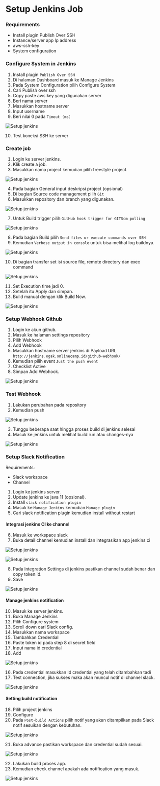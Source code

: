 # Setup Jenkins Job

### Requirements ###
- Install plugin Publish Over SSH
- Instance/server app Ip address
- aws-ssh-key
- System configuration

### Configure System in Jenkins ###
1. Install plugin ``Publish Over SSH``
2. Di halaman Dashboard masuk ke Manage Jenkins
3. Pada System Configuration pilih Configure System
4. Cari Publish over ssh
5. Copy paste aws key yang digunakan server
6. Beri nama server
7. Masukkan hostname server
8. Input username
9. Beri nilai 0 pada ``Timout (ms)``

![Setup jenkins](screenshot/gambar00.jpg) <br />

10. Test koneksi SSH ke server


### Create job ###
1. Login ke server jenkins.
2. Klik create a job.
3. Masukkan nama project kemudian pilih freestyle project.

![Setup jenkins](screenshot/gambar0.jpg) <br />

4. Pada bagian General input deskripsi project (opsional)
5. Di bagian Source code management pilih ``Git``
6. Masukkan repository dan branch yang digunakan.

![Setup jenkins](screenshot/gambar1.jpg) <br />

7. Untuk Build trigger pilih ``GitHub hook trigger for GITScm polling``

![Setup jenkins](screenshot/gambar1a.jpg) <br />

8. Pada bagian Build pilih ``Send files or execute commands over SSH``
9. Kemudian ``Verbose output in console`` untuk bisa melihat log buildnya.

![Setup jenkins](screenshot/gambar1b.jpg) <br />

10. Di bagian transfer set isi source file, remote directory dan exec command

![Setup jenkins](screenshot/gambar1c.jpg) <br />

11. Set Execution time jadi 0.
12. Setelah itu Apply dan simpan.
13. Build manual dengan klik Build Now.

![Setup jenkins](screenshot/gambar1d.jpg) <br />

### Setup Webhook Github ###
1. Login ke akun github.
2. Masuk ke halaman settings repository
3. Pilih Webhook
4. Add Webhook
5. Masukkan hostname server jenkins di Payload URL `` http://jenkins.ogak.onlinecamp.id/github-webhook/ ``
6. Kemudian pilih event ``Just the push event``
7. Checklist Active
8. Simpan Add Webhook.

![Setup jenkins](screenshot/gambar2.jpg) <br />

### Test Webhook ###
1. Lakukan perubahan pada repository
2. Kemudian push

![Setup jenkins](screenshot/gambar3.jpg) <br />

3. Tunggu beberapa saat hingga proses build di jenkins selesai
4. Masuk ke jenkins untuk melihat build run atau changes-nya

![Setup jenkins](screenshot/gambar3a.jpg) <br />



### Setup Slack Notification ###
Requirements:
- Slack workspace
- Channel 

1. Login ke jenkins server.
2. Update jenkins ke java 11 (opsional).
3. Install ``slack notification plugin``
4. Masuk ke ``Manage Jenkins`` kemudian ``Manage plugin``
5. Cari slack notification plugin kemudian install without restart
#### Integrasi jenkins CI ke channel ####
6. Masuk ke workspace slack
7. Buka detail channel kemudian install dan integrasikan app jenkins ci

![Setup jenkins](screenshot/gambar4.jpg) <br />

![Setup jenkins](screenshot/gambar4a.jpg) <br />

8. Pada Integration Settings di jenkins pastikan channel sudah benar dan copy token id.
9. Save  

![Setup jenkins](screenshot/gambar4b.jpg) <br />

#### Manage jenkins notification ####
10. Masuk ke server jenkins.
11. Buka Manage Jenkins
12. Pilih Configure system
13. Scroll down cari Slack config.
14. Masukkan nama workspace
15. Tambahkan Credential
16. Paste token id pada step 8 di secret field
17. Input nama id credential
18. Add

![Setup jenkins](screenshot/gambar4c.jpg) <br />

16. Pada credential masukkan Id credential yang telah ditambahkan tadi
17. Test connection, jika sukses maka akan muncul notif di channel slack.

![Setup jenkins](screenshot/gambar4d.jpg) <br />

#### Setting build notification ####
18. Pilih project jenkins
19. Configure
20. Pada ``Post-build Actions`` pilih notif yang akan ditampilkan pada Slack notif sesuikan dengan kebutuhan.

![Setup jenkins](screenshot/gambar4e.jpg) <br />

21. Buka advance pastikan workspace dan credential sudah sesuai.

![Setup jenkins](screenshot/gambar4f.jpg) <br />

22. Lakukan build proses app.
23. Kemudian check channel apakah ada notification yang masuk.

![Setup jenkins](screenshot/gambar4g.jpg) <br />

